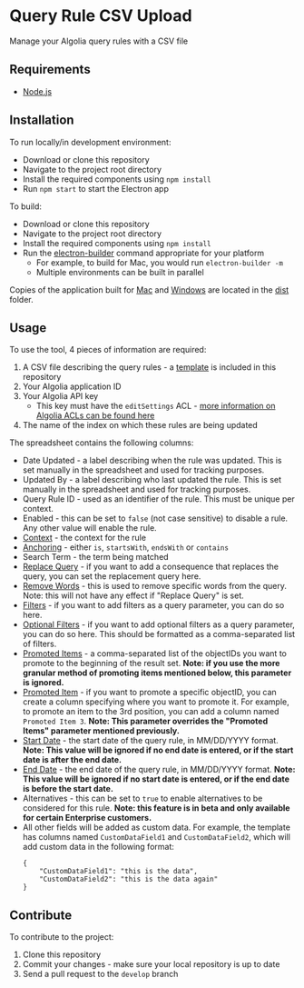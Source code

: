 # Query Rule CSV Upload
Manage your Algolia query rules with a CSV file 

## Requirements
* [Node.js](https://nodejs.org/)

## Installation
To run locally/in development environment:
* Download or clone this repository
* Navigate to the project root directory
* Install the required components using `npm install`
* Run `npm start` to start the Electron app 

To build:
* Download or clone this repository
* Navigate to the project root directory
* Install the required components using `npm install`
* Run the [electron-builder](https://www.electron.build/cli) command appropriate for your platform
  * For example, to build for Mac, you would run `electron-builder -m`
  * Multiple environments can be built in parallel
  
Copies of the application built for [Mac](dist/Query%20Rule%20Upload-mac.dmg) and [Windows](dist/Query%20Rule%20Upload-win.exe) are located in the [dist](dist) folder. 
  
## Usage
To use the tool, 4 pieces of information are required:
1. A CSV file describing the query rules - a [template](spreadsheet-template.csv) is included in this repository
2. Your Algolia application ID
3. Your Algolia API key
    * This key must have the `editSettings` ACL - [more information on Algolia ACLs can be found here](https://www.algolia.com/doc/guides/security/api-keys/#rights-and-restrictions)
4. The name of the index on which these rules are being updated

The spreadsheet contains the following columns:
* Date Updated - a label describing when the rule was updated. This is set manually in the spreadsheet and used for tracking purposes.
* Updated By - a label describing who last updated the rule. This is set manually in the spreadsheet and used for tracking purposes.
* Query Rule ID - used as an identifier of the rule. This must be unique per context.
* Enabled - this can be set to `false` (not case sensitive) to disable a rule. Any other value will enable the rule.
* [Context](https://www.algolia.com/doc/api-reference/api-methods/save-rule/#method-param-context) - the context for the rule
* [Anchoring](https://www.algolia.com/doc/api-reference/api-methods/save-rule/#method-param-anchoring) - either `is`, `startsWith`, `endsWith` or `contains`
* Search Term - the term being matched
* [Replace Query](https://www.algolia.com/doc/api-reference/api-methods/save-rule/#method-param-query) - if you want to add a consequence that replaces the query, you can set the replacement query here.
* [Remove Words](https://www.algolia.com/doc/api-reference/api-methods/save-rule/#method-param-delete) - this is used to remove specific words from the query. Note: this will not have any effect if "Replace Query" is set.
* [Filters](https://www.algolia.com/doc/api-reference/api-parameters/filters/) - if you want to add filters as a query parameter, you can do so here.
* [Optional Filters](https://www.algolia.com/doc/api-reference/api-parameters/optionalFilters/) - if you want to add optional filters as a query parameter, you can do so here. This should be formatted as a comma-separated list of filters.
* [Promoted Items](https://www.algolia.com/doc/guides/managing-results/refine-results/merchandising-and-promoting/how-to/promote-hits/#promoting-a-single-item) - a comma-separated list of the objectIDs you want to promote to the beginning of the result set. **Note: if you use the more granular method of promoting items mentioned below, this parameter is ignored.** 
* [Promoted Item](https://www.algolia.com/doc/guides/managing-results/refine-results/merchandising-and-promoting/how-to/promote-hits/#promoting-a-single-item) - if you want to promote a specific objectID, you can create a column specifying where you want to promote it. For example, to promote an item to the 3rd position, you can add a column named `Promoted Item 3`. **Note: This parameter overrides the "Promoted Items" parameter mentioned previously.**
* [Start Date](https://www.algolia.com/doc/api-reference/api-methods/save-rule/#method-param-timerange) - the start date of the query rule, in MM/DD/YYYY format. **Note: This value will be ignored if no end date is entered, or if the start date is after the end date.**
* [End Date](https://www.algolia.com/doc/api-reference/api-methods/save-rule/#method-param-timerange) - the end date of the query rule, in MM/DD/YYYY format. **Note: This value will be ignored if no start date is entered, or if the end date is before the start date.**
* Alternatives - this can be set to `true` to enable alternatives to be considered for this rule. **Note: this feature is in beta and only available for certain Enterprise customers.**  
* All other fields will be added as custom data. For example, the template has columns named `CustomDataField1` and `CustomDataField2`, which will add custom data in the following format: 
    ```  
    {
        "CustomDataField1": "this is the data",
        "CustomDataField2": "this is the data again"
    }
    ```
    
## Contribute
To contribute to the project:
1. Clone this repository
2. Commit your changes - make sure your local repository is up to date
3. Send a pull request to the `develop` branch             